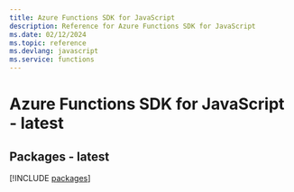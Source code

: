 ```yaml
---
title: Azure Functions SDK for JavaScript
description: Reference for Azure Functions SDK for JavaScript
ms.date: 02/12/2024
ms.topic: reference
ms.devlang: javascript
ms.service: functions
---
```

# Azure Functions SDK for JavaScript - latest
## Packages - latest
[!INCLUDE [packages](functions-index.md)]
